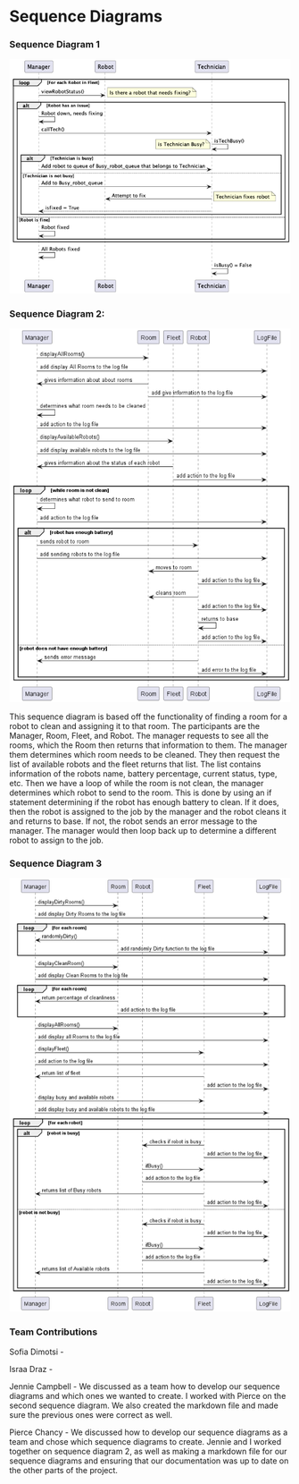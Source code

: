 # Sequence Diagrams

### Sequence Diagram 1

![image](sequencediagram1.png)


### Sequence Diagram 2:

![image](sequencediagram2.png)

This sequence diagram is based off the functionality of finding a room for a robot to clean and assigning it to that room. The participants are the Manager, Room, Fleet, and Robot. The manager requests to see all the rooms, which the Room then returns that information to them. The manager them determines which room needs to be cleaned. They then request the list of available robots and the fleet returns that list. The list contains information of the robots name, battery percentage, current status, type, etc. Then we have a loop of while the room is not clean, the manager determines which robot to send to the room. This is done by using an if statement determining if the robot has enough battery to clean. If it does, then the robot is assigned to the job by the manager and the robot cleans it and returns to base. If not, the robot sends an error message to the manager. The manager would then loop back up to determine a different robot to assign to the job.


### Sequence Diagram 3

![image](sequencediagram3.png)


### Team Contributions


Sofia Dimotsi - 

Israa Draz - 

Jennie Campbell - We discussed as a team how to develop our sequence diagrams and which ones we wanted to create. I worked with Pierce on the second sequence diagram. We also created the markdown file and made sure the previous ones were correct as well.

Pierce Chancy - We discussed how to develop our sequence diagrams as a team and chose which sequence diagrams to create.  Jennie and I worked together on sequence diagram 2, as well as making a markdown file for our sequence diagrams and ensuring that our documentation was up to date on the other parts of the project.